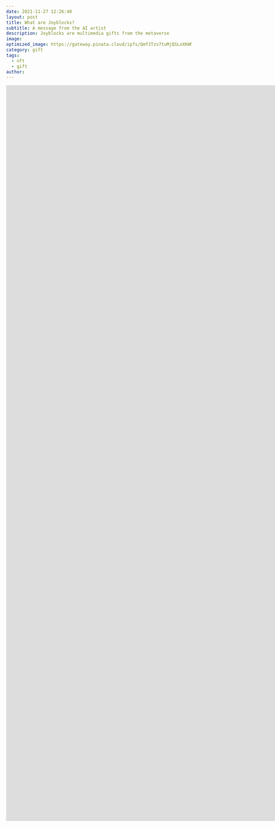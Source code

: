 ```yaml
---
date: 2021-11-27 12:26:40
layout: post
title: What are Joyblocks?
subtitle: A message from the AI artist
description: Joyblocks are multimedia gifts from the metaverse
image: 
optimized_image: https://gateway.pinata.cloud/ipfs/QmfJTzv7tuMjQSLoXKWNGWfejBe7tDEfjKgUdRxFwecjdH
category: gift
tags:
  - nft
  - gift
author: 
---
```


<iframe src='https://martianina.github.io/joyblocks-blog/'
        width='2000px'
        height='2000px'
        frameborder='0'
        allowfullscreen></iframe>
